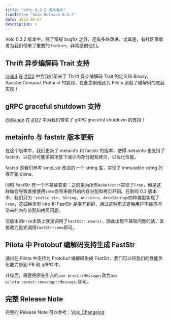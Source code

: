 ```yaml
---
title: "Volo 0.3.2 版本发布"
linkTitle: "Volo Release 0.3.2"
date: 2023-02-07
description: >
---
```


Volo 0.3.2 版本中，除了常规 bugfix 之外，还有多处改进。尤其是，有社区贡献者为我们带来了重要的 feature，非常感谢他们。

## Thrift 异步编解码 Trait 支持

[@ii64](https://github.com/ii64) 在 [#123](https://github.com/cloudwego/volo/pull/123) 中为我们带来了 Thrift 异步编解码 Trait 的定义和 Binary、Apache Compact Protocol 的实现，在此之前他还为 Pilota 贡献了编解码的底层实现！

## gRPC graceful shutdown 支持

[@iGxnon](https://github.com/iGxnon) 在 [#127](https://github.com/cloudwego/volo/pull/127) 中为我们带来了 gRPC graceful shutdown 的支持！

## metainfo 与 faststr 版本更新

在这个版本中，我们更新了 metainfo 和 faststr 的版本，使得 metainfo 也支持了 faststr，以在尽可能多的场景下减少内存分配和拷贝，以优化性能。

faststr 是我们参考 smol_str 改进的一个 string 库，实现了 immutable string 的零开销 clone。

同时 FastStr 有一个不兼容变更：之前是为所有`AsRef<str>`实现了`From`，但是这样做会导致直接使用`into`会带来额外的内存分配和拷贝开销。在新的 0.2 版本中，我们只为 `'static str`、`String`、`Arc<str>`、`Arc<String>`四种类型实现了`From`，这四种类型 into 到 FastStr 是零开销的，通过这种形式避免用户不经意间带来的内存分配和拷贝问题。

旧版本的`From`本质上就是调用了`FastStr::new(s)`，因此出现不兼容问题的话，直接改为显式调用`FastStr::new`即可。

## Pilota 中 Protobuf 编解码支持生成 FastStr

通过在 Pilota 中支持为 Protobuf 编解码生成 FastStr，我们可以将我们的性能优化能力带到 PB 和 gRPC 中。

升级后，需要把原先引入的`use prost::Message;`改为`use pilota::prost::message::Message;`即可。

## 完整 Release Note

完整的 Release Note 可以参考：[Volo Changelog](https://github.com/cloudwego/volo/compare/volo-0.3.0...volo-0.3.2)
